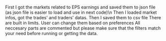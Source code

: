 First I got the markets related to EPS earnings and saved them to json file (as json file is easier to load and use in next code)\n
Then I loaded market infos, got the trades' and traders' datas. Then I saved them to csv file
There are built in limits. User can change them based on preferences
All neccesary parts are commented but please make sure that the filters match your need before running or getting the data. 

